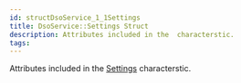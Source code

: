 ```yaml
---
id: structDsoService_1_1Settings
title: DsoService::Settings Struct
description: Attributes included in the  characterstic.
tags:
---
```

Attributes included in the [Settings](structDsoService_1_1Settings) characterstic.
